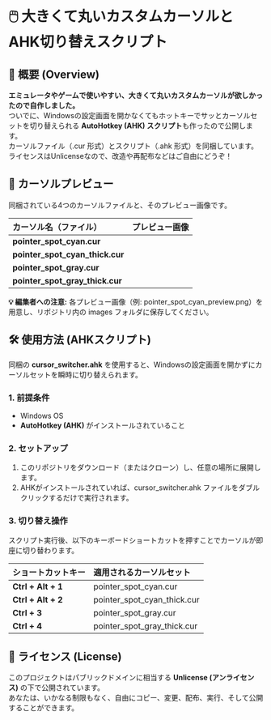 # **🖱️ 大きくて丸いカスタムカーソルとAHK切り替えスクリプト**

## **📝 概要 (Overview)**

**エミュレータやゲームで使いやすい、大きくて丸いカスタムカーソルが欲しかったので自作しました。**  
ついでに、Windowsの設定画面を開かなくてもホットキーでサッとカーソルセットを切り替えられる **AutoHotkey (AHK) スクリプト**も作ったので公開します。  
カーソルファイル（.cur 形式）とスクリプト（.ahk 形式）を同梱しています。  
ライセンスはUnlicenseなので、改造や再配布などはご自由にどうぞ！

## **📸 カーソルプレビュー**

同梱されている4つのカーソルファイルと、そのプレビュー画像です。

| カーソル名（ファイル） | プレビュー画像 |
| :---- | :---- |
| **pointer\_spot\_cyan.cur** |  |
| **pointer\_spot\_cyan\_thick.cur** |  |
| **pointer\_spot\_gray.cur** |  |
| **pointer\_spot\_gray\_thick.cur** |  |

**💡 編集者への注意:** 各プレビュー画像（例: pointer\_spot\_cyan\_preview.png）を用意し、リポジトリ内の images フォルダに保存してください。

## **🛠️ 使用方法 (AHKスクリプト)**

同梱の **cursor\_switcher.ahk** を使用すると、Windowsの設定画面を開かずにカーソルセットを瞬時に切り替えられます。

### **1\. 前提条件**

* Windows OS  
* **AutoHotkey (AHK)** がインストールされていること

### **2\. セットアップ**

1. このリポジトリをダウンロード（またはクローン）し、任意の場所に展開します。  
2. AHKがインストールされていれば、cursor\_switcher.ahk ファイルをダブルクリックするだけで実行されます。

### **3\. 切り替え操作**

スクリプト実行後、以下のキーボードショートカットを押すことでカーソルが即座に切り替わります。

| ショートカットキー | 適用されるカーソルセット |
| :---- | :---- |
| **Ctrl \+ Alt \+ 1** | pointer\_spot\_cyan.cur |
| **Ctrl \+ Alt \+ 2** | pointer\_spot\_cyan\_thick.cur |
| **Ctrl \+ 3** | pointer\_spot\_gray.cur |
| **Ctrl \+ 4** | pointer\_spot\_gray\_thick.cur |

## **📜 ライセンス (License)**

このプロジェクトはパブリックドメインに相当する **Unlicense (アンライセンス)** の下で公開されています。  
あなたは、いかなる制限もなく、自由にコピー、変更、配布、実行、そして公開することができます。